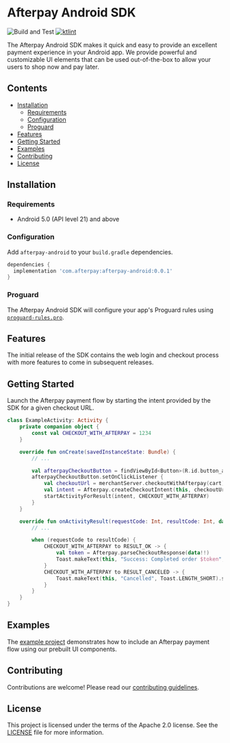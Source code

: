 # Afterpay Android SDK

![Build and Test][badge-ci] [![ktlint][badge-ktlint]][ktlint]

The Afterpay Android SDK makes it quick and easy to provide an excellent payment experience in your Android app. We provide powerful and customizable UI elements that can be used out-of-the-box to allow your users to shop now and pay later.

## Contents

- [Installation](#installation)
    - [Requirements](#requirements)
    - [Configuration](#configuration)
    - [Proguard](#proguard)
- [Features](#features)
- [Getting Started](#getting-started)
- [Examples](#examples)
- [Contributing](#contributing)
- [License](#license)

## Installation

### Requirements

- Android 5.0 (API level 21) and above

### Configuration

Add `afterpay-android` to your `build.gradle` dependencies.

```gradle
dependencies {
  implementation 'com.afterpay:afterpay-android:0.0.1'
}
```

### Proguard

The Afterpay Android SDK will configure your app's Proguard rules using [`proguard-rules.pro`][proguard-rules].

## Features

The initial release of the SDK contains the web login and checkout process with more features to come in subsequent releases.

## Getting Started

Launch the Afterpay payment flow by starting the intent provided by the SDK for a given checkout URL.

```kotlin
class ExampleActivity: Activity {
    private companion object {
        const val CHECKOUT_WITH_AFTERPAY = 1234
    }

    override fun onCreate(savedInstanceState: Bundle) {
        // ...

        val afterpayCheckoutButton = findViewById<Button>(R.id.button_afterpay)
        afterpayCheckoutButton.setOnClickListener {
            val checkoutUrl = merchantServer.checkoutWithAfterpay(cart)
            val intent = Afterpay.createCheckoutIntent(this, checkoutUrl)
            startActivityForResult(intent, CHECKOUT_WITH_AFTERPAY)
        }
    }

    override fun onActivityResult(requestCode: Int, resultCode: Int, data: Intent?) {
        // ...

        when (requestCode to resultCode) {
            CHECKOUT_WITH_AFTERPAY to RESULT_OK -> {
                val token = Afterpay.parseCheckoutResponse(data!!)
                Toast.makeText(this, "Success: Completed order $token", Toast.LENGTH_SHORT).show()
            }
            CHECKOUT_WITH_AFTERPAY to RESULT_CANCELED -> {
                Toast.makeText(this, "Cancelled", Toast.LENGTH_SHORT).show()
            }
        }
    }
}
```

## Examples

The [example project][example] demonstrates how to include an Afterpay payment flow using our prebuilt UI components.

## Contributing

Contributions are welcome! Please read our [contributing guidelines][contributing].

## License

This project is licensed under the terms of the Apache 2.0 license. See the [LICENSE][license] file for more information.

<!-- Links: -->
[badge-ci]: https://github.com/afterpay/sdk-android/workflows/Build%20and%20Test/badge.svg?branch=master&event=push
[badge-ktlint]: https://img.shields.io/badge/code%20style-%E2%9D%A4-FF4081.svg
[contributing]: CONTRIBUTING.md
[example]: example
[ktlint]: https://ktlint.github.io
[license]: LICENSE
[proguard-rules]: afterpay/proguard-rules.pro
